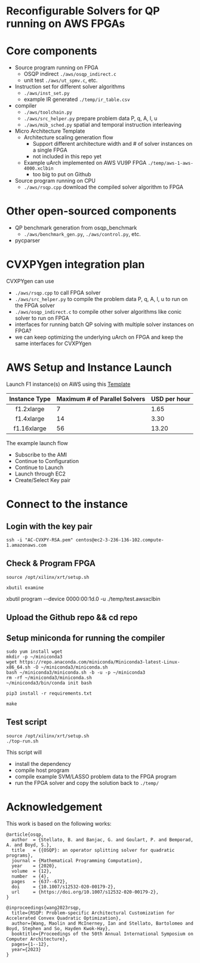 Reconfigurable Solvers for QP running on AWS FPGAs
===

# Core components
- Source program running on FPGA
	- OSQP indirect `./aws/osqp_indirect.c`
	- unit test `./aws/ut_spmv.c`, etc.
- Instruction set for different solver algorithms
	- `./aws/inst_set.py`
	- example IR generated `./temp/ir_table.csv`
- compiler 
	- `./aws/toolchain.py`
	- `./aws/src_helper.py` prepare problem data P, q, A, l, u
	- `./aws/mib_sched.py` spatial and temporal instruction interleaving
- Micro Architecture Template 
	- Architecture scaling generation flow 
		- Support different architecture width and # of solver instances on a single FPGA  
		- not included in this repo yet
	- Example uArch implemented on AWS VU9P FPGA `./temp/aws-1-aws-4000.xclbin` 
		- too big to put on Github
- Source program running on CPU
	- `./aws/rsqp.cpp` download the compiled solver algorithm to FPGA

# Other open-sourced components
- QP benchmark generation from osqp_benchmark
	- `./aws/benchmark_gen.py`, `./aws/control.py`, etc.
- pycparser

# CVXPYgen integration plan
CVXPYgen can use 
- `./aws/rsqp.cpp` to call FPGA solver
- `./aws/src_helper.py` to compile the problem data P, q, A, l, u to run on the FPGA solver 
- `./aws/osqp_indirect.c` to compile other solver algorithms like conic solver to run on FPGA
- interfaces for running batch QP solving with multiple solver instances on FPGA?
- we can keep optimizing the underlying uArch on FPGA and keep the same  interfaces for CVXPYgen

# AWS Setup and Instance Launch
Launch F1 instance(s) on AWS using this [Template](https://aws.amazon.com/marketplace/pp/prodview-zzeaoszfrkr7s)

| Instance Type | Maximum # of Parallel Solvers | USD per hour |
|:---:|---|---|
|f1.2xlarge | 7 | 1.65 |
|f1.4xlarge | 14 | 3.30 |
|f1.16xlarge | 56 | 13.20 |

The example launch flow 
- Subscribe to the AMI
- Continue to Configuration
- Continue to Launch
- Launch through EC2
- Create/Select Key pair

# Connect to the instance 
## Login with the key pair
`ssh -i "AC-CVXPY-RSA.pem" centos@ec2-3-236-136-102.compute-1.amazonaws.com`

## Check & Program FPGA
`source /opt/xilinx/xrt/setup.sh`

`xbutil examine`

xbutil program --device 0000:00:1d.0 -u ./temp/test.awsxclbin 

## Upload the Github repo && cd repo

## Setup miniconda for running the compiler 
```
sudo yum install wget
mkdir -p ~/miniconda3
wget https://repo.anaconda.com/miniconda/Miniconda3-latest-Linux-x86_64.sh -O ~/miniconda3/miniconda.sh
bash ~/miniconda3/miniconda.sh -b -u -p ~/miniconda3
rm -rf ~/miniconda3/miniconda.sh
~/miniconda3/bin/conda init bash
```

`pip3 install -r requirements.txt`

`make`

## Test script
```
source /opt/xilinx/xrt/setup.sh
./top-run.sh
```

This script will 
- install the dependency
- compile host program
- compile example SVM/LASSO problem data to the FPGA program
- run the FPGA solver and copy the solution back to `./temp/`

# Acknowledgement

This work is based on the following works:
```
@article{osqp,
  author  = {Stellato, B. and Banjac, G. and Goulart, P. and Bemporad, A. and Boyd, S.},
  title   = {{OSQP}: an operator splitting solver for quadratic programs},
  journal = {Mathematical Programming Computation},
  year    = {2020},
  volume  = {12},
  number  = {4},
  pages   = {637--672},
  doi     = {10.1007/s12532-020-00179-2},
  url     = {https://doi.org/10.1007/s12532-020-00179-2},
}

@inproceedings{wang2023rsqp,
  title={RSQP: Problem-specific Architectural Customization for Accelerated Convex Quadratic Optimization},
  author={Wang, Maolin and McInerney, Ian and Stellato, Bartolomeo and Boyd, Stephen and So, Hayden Kwok-Hay},
  booktitle={Proceedings of the 50th Annual International Symposium on Computer Architecture},
  pages={1--12},
  year={2023}
}

```